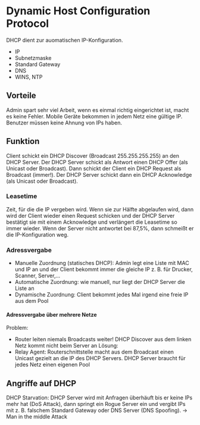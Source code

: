 # Dynamic Host Configuration Protocol

DHCP dient zur auomatischen IP-Konfiguration.

- IP
- Subnetzmaske
- Standard Gateway
- DNS
- WINS, NTP

## Vorteile

Admin spart sehr viel Arbeit, wenn es einmal richtig eingerichtet ist, macht es keine Fehler. Mobile Geräte bekommen in jedem Netz eine gültige IP. Benutzer müssen keine Ahnung von IPs haben.

## Funktion

Client schickt ein DHCP Discover (Broadcast 255.255.255.255) an den DHCP Server. Der DHCP Server schickt als Antwort einen DHCP Offer (als Unicast oder Broadcast). Dann schickt der Client ein DHCP Request als Broadcast (immer!). Der DHCP Server schickt dann ein DHCP Acknowledge (als Unicast oder Broadcast).

### Leasetime

Zeit, für die die IP vergeben wird. Wenn sie zur Hälfte abgelaufen wird, dann wird der Client wieder einen Request schicken und der DHCP Server bestätigt sie mit einem Acknowledge und verlängert die Leasetime so immer wieder. Wenn der Server nicht antwortet bei 87,5%, dann schmeißt er die IP-Konfiguration weg.

### Adressvergabe

- Manuelle Zuordnung (statisches DHCP): Admin legt eine Liste mit MAC und IP an und der Client bekommt immer die gleiche IP z. B. für Drucker, Scanner, Server,...
- Automatische Zuordnung: wie manuell, nur liegt der DHCP Server die Liste an
- Dynamische Zuordnung: Client bekommt jedes Mal irgend eine freie IP aus dem Pool

#### Adressvergabe über mehrere Netze

Problem:
- Router leiten niemals Broadcasts weiter! DHCP Discover aus dem linken Netz kommt nicht beim Server an
Lösung:
- Relay Agent: Routerschnittstelle macht aus dem Broadcast einen Unicast gezielt an die IP des DHCP Servers. DHCP Server braucht für jedes Netz einen eigenen Pool

## Angriffe auf DHCP

DHCP Starvation: DHCP Server wird mit Anfragen überhäuft bis er keine IPs mehr hat (DoS Attack), dann springt ein Rogue Server ein und vergibt IPs mit z. B. falschem Standard Gateway oder DNS Server (DNS Spoofing). -> Man in the middle Attack
